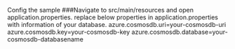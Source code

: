 Config the sample
###Navigate to src/main/resources and open application.properties.
replace below properties in application.properties with information of your database.
   azure.cosmosdb.uri=your-cosmosdb-uri
   azure.cosmosdb.key=your-cosmosdb-key
   azure.cosmosdb.database=your-cosmosdb-databasename
